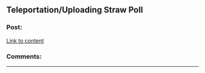 ## Teleportation/Uploading Straw Poll

### Post:

[Link to content](http://strawpoll.me/4646401)

### Comments:

---

